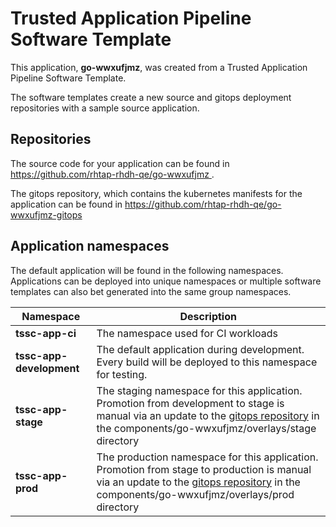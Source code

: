 # Trusted Application Pipeline Software Template

This application, **go-wwxufjmz**, was created from a Trusted Application Pipeline Software Template.

The software templates create a new source and gitops deployment repositories with a sample source application. 

## Repositories

The source code for your application can be found in [https://github.com/rhtap-rhdh-qe/go-wwxufjmz ](https://github.com/rhtap-rhdh-qe/go-wwxufjmz ).
 
The gitops repository, which contains the kubernetes manifests for the application can be found in 
[https://github.com/rhtap-rhdh-qe/go-wwxufjmz-gitops ](https://github.com/rhtap-rhdh-qe/go-wwxufjmz-gitops ) 

## Application namespaces 

The default application will be found in the following namespaces. Applications can be deployed into unique namespaces or multiple software templates can also bet generated into the same group namespaces.  

|  Namespace   |  Description   |  
| -------- | -------- |
| **tssc-app-ci** | The namespace used for CI workloads |
| **tssc-app-development** | The default application during development. Every build will be deployed to this namespace for testing. |
| **tssc-app-stage** | The staging namespace for this application. Promotion from development to stage is manual via an update to the [gitops repository](https://github.com/rhtap-rhdh-qe/go-wwxufjmz-gitops ) in the components/go-wwxufjmz/overlays/stage directory |
| **tssc-app-prod** | The production namespace for this application. Promotion from stage to production is manual via an update to the [gitops repository](https://github.com/rhtap-rhdh-qe/go-wwxufjmz-gitops ) in the components/go-wwxufjmz/overlays/prod directory |